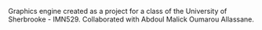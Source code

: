 Graphics engine created as a project for a class of the University of Sherbrooke - IMN529. Collaborated with Abdoul Malick Oumarou Allassane.

